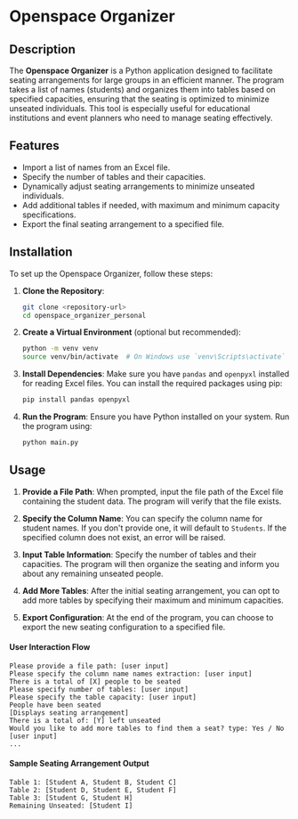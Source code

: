 
# Openspace Organizer

## Description

The **Openspace Organizer** is a Python application designed to facilitate seating arrangements for large groups in an efficient manner. The program takes a list of names (students) and organizes them into tables based on specified capacities, ensuring that the seating is optimized to minimize unseated individuals. This tool is especially useful for educational institutions and event planners who need to manage seating effectively.

## Features

- Import a list of names from an Excel file.
- Specify the number of tables and their capacities.
- Dynamically adjust seating arrangements to minimize unseated individuals.
- Add additional tables if needed, with maximum and minimum capacity specifications.
- Export the final seating arrangement to a specified file.

## Installation

To set up the Openspace Organizer, follow these steps:

1. **Clone the Repository**:
   ```bash
   git clone <repository-url>
   cd openspace_organizer_personal
   ```

2. **Create a Virtual Environment** (optional but recommended):
   ```bash
   python -m venv venv
   source venv/bin/activate  # On Windows use `venv\Scripts\activate`
   ```

3. **Install Dependencies**:
   Make sure you have `pandas` and `openpyxl` installed for reading Excel files. You can install the required packages using pip:
   ```bash
   pip install pandas openpyxl
   ```

4. **Run the Program**:
   Ensure you have Python installed on your system. Run the program using:
   ```bash
   python main.py
   ```

## Usage

1. **Provide a File Path**: When prompted, input the file path of the Excel file containing the student data. The program will verify that the file exists.
   
2. **Specify the Column Name**: You can specify the column name for student names. If you don't provide one, it will default to `Students`. If the specified column does not exist, an error will be raised.

3. **Input Table Information**: Specify the number of tables and their capacities. The program will then organize the seating and inform you about any remaining unseated people.

4. **Add More Tables**: After the initial seating arrangement, you can opt to add more tables by specifying their maximum and minimum capacities.

5. **Export Configuration**: At the end of the program, you can choose to export the new seating configuration to a specified file.

#### User Interaction Flow
```plaintext
Please provide a file path: [user input]
Please specify the column name names extraction: [user input]
There is a total of [X] people to be seated
Please specify number of tables: [user input]
Please specify the table capacity: [user input]
People have been seated
[Displays seating arrangement]
There is a total of: [Y] left unseated
Would you like to add more tables to find them a seat? type: Yes / No [user input]
...
```

#### Sample Seating Arrangement Output
```
Table 1: [Student A, Student B, Student C]
Table 2: [Student D, Student E, Student F]
Table 3: [Student G, Student H]
Remaining Unseated: [Student I]
```
